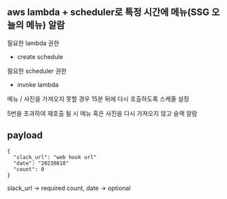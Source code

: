 ## aws lambda + scheduler로 특정 시간에 메뉴(SSG 오늘의 메뉴) 알람

필요한 lambda 권한

- create schedule

필요한 scheduler 권한
- invoke lambda

메뉴 / 사진을 가져오지 못할 경우 15분 뒤에 다시 호출하도록 스케줄 설정

5번을 초과하여 재호출 될 시 메뉴 혹은 사진을 다시 가져오지 않고 슬랙 알람

## payload
```
{
  "slack_url": "web hook url"
  "date": "20230818"
  "count": 0
}
```
slack_url -> required
count, date -> optional
